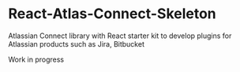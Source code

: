 # React-Atlas-Connect-Skeleton
Atlassian Connect library with React starter kit to develop plugins for Atlassian products such as Jira, Bitbucket

Work in progress
